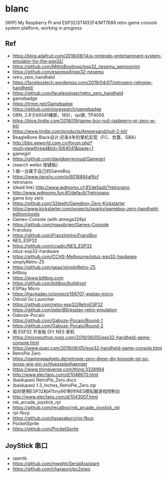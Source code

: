 # blanc
[WIP] My Raspberry Pi and ESP32/STM32F4/MT7688 retro game console system platform, working in progress

## Ref  
* https://blog.adafruit.com/2018/08/14/a-nintendo-entertainment-system-emulator-for-the-esp32/  
* https://github.com/MittisBootloop/esp32_nesemu_wemosmini  
* https://github.com/espressif/esp32-nesemu  
* retro_zero_handheld  
* https://facelesstech.wordpress.com/2019/04/07/retrozero-retropie-handheld/  
* https://github.com/facelessloser/retro_zero_handheld  
* gamebadge  
* https://trmm.net/Gamebadge  
* https://github.com/osresearch/gamebadge  
* GBN, 2.8寸ili9341裸屏，18针，spi屏, TP4056     
* https://blog.tindie.com/2018/09/game-boy-null-rasbperry-pi-zero-w-kit/  
* https://www.tindie.com/products/Ampersand/null-2-kit/  
* BeagleBone Black设计:迟来4年的掌机实现（FC、世嘉、GBA）  
* http://bbs.eeworld.com.cn/forum.php?mod=viewthread&tid=1064041&page=1  
* gamegirl  
* https://github.com/davidperrenoud/Gamegirl  
* (search weibo 按键板)  
* 1.做一台属于自己的GameBoy  
* https://www.jianshu.com/p/6018884af6cf  
* retronano  
* (dead link) http://www.wdmomo.cf:81/default/?retronano  
* http://www.wdmomo.fun:81/default/?retronano  
* game boy zero  
* https://github.com/32teeth/Gameboy-Zero-Kickstarter  
* https://www.kickstarter.com/projects/sparky/gameboy-zero-handheld-edition/posts  
* Games-Console (with atmega328p)  
* https://github.com/maxobrien/Games-Console  
* Franzboy  
* https://github.com/Franzininho/FranzBoy  
* NES_ESP32  
* https://github.com/ccadic/NES_ESP32  
* iotuz-esp32-hardware  
* https://github.com/CCHS-Melbourne/iotuz-esp32-hardware  
* simplyRetro-Z5  
* https://github.com/geaz/simplyRetro-Z5  
* bittboy  
* https://www.bittboy.com  
* https://github.com/bittboy/buildroot  
* ESPlay Micro  
* https://hackaday.io/project/166707-esplay-micro  
* Odroid Go Launcher  
* https://github.com/retro-esp32/RetroESP32  
* https://github.com/pebri86/esplay-retro-emulation  
* Gaboze-Pocaio  
* https://github.com/Gaboze-Pocaio/Round-1  
* https://github.com/Gaboze-Pocaio/Round-2  
* 用 ESP32 开发板 DIY NES 掌机  
* https://micropython.nxez.com/2019/06/05/esp32-handheld-game-console.html  
* https://www.quwj.com/2019/06/05/esp32-handheld-game-console.html  
* RetroPie Zero  
* https://gaminggadgets.de/retropie-zero-diese-diy-konsole-ist-so-gross-wie-ein-schluesselanhaenger  
* https://www.thingiverse.com/thing:3328994  
* http://www.elecfans.com/d/1046670.html  
* (baidupan) RetroPie_Zero.docx  
* (baidupan) 1.3_Inches_RetroPie_Zero.zip  
* 如何使用ESP32和ATtiny861制作NES模拟器游戏控制台  
* http://www.elecfans.com/d/1043007.html  
* mk_arcade_joystick_rpi  
* https://github.com/recalbox/mk_arcade_joystick_rpi  
* rpi-fbcp  
* https://github.com/tasanakorn/rpi-fbcp  
* PocketSprite  
* https://github.com/PocketSprite  

## JoyStick 串口    
* opentk  
* https://github.com/mwphh/SerialAssistant  
* https://github.com/charasyn/pc2snes  
